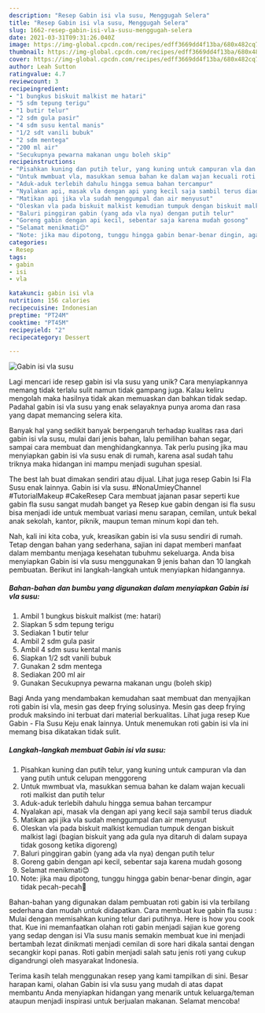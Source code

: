 ```yaml
---
description: "Resep Gabin isi vla susu, Menggugah Selera"
title: "Resep Gabin isi vla susu, Menggugah Selera"
slug: 1662-resep-gabin-isi-vla-susu-menggugah-selera
date: 2021-03-31T09:31:26.040Z
image: https://img-global.cpcdn.com/recipes/edff3669dd4f13ba/680x482cq70/gabin-isi-vla-susu-foto-resep-utama.jpg
thumbnail: https://img-global.cpcdn.com/recipes/edff3669dd4f13ba/680x482cq70/gabin-isi-vla-susu-foto-resep-utama.jpg
cover: https://img-global.cpcdn.com/recipes/edff3669dd4f13ba/680x482cq70/gabin-isi-vla-susu-foto-resep-utama.jpg
author: Leah Sutton
ratingvalue: 4.7
reviewcount: 3
recipeingredient:
- "1 bungkus biskuit malkist me hatari"
- "5 sdm tepung terigu"
- "1 butir telur"
- "2 sdm gula pasir"
- "4 sdm susu kental manis"
- "1/2 sdt vanili bubuk"
- "2 sdm mentega"
- "200 ml air"
- "Secukupnya pewarna makanan ungu boleh skip"
recipeinstructions:
- "Pisahkan kuning dan putih telur, yang kuning untuk campuran vla dan yang putih untuk celupan menggoreng"
- "Untuk mwmbuat vla, masukkan semua bahan ke dalam wajan kecuali roti malkist dan putih telur"
- "Aduk-aduk terlebih dahulu hingga semua bahan tercampur"
- "Nyalakan api, masak vla dengan api yang kecil saja sambil terus diaduk"
- "Matikan api jika vla sudah menggumpal dan air menyusut"
- "Oleskan vla pada biskuit malkist kemudian tumpuk dengan biskuit malkist lagi (bagian biskuit yang ada gula nya ditaruh di dalam supaya tidak gosong ketika digoreng)"
- "Baluri pinggiran gabin (yang ada vla nya) dengan putih telur"
- "Goreng gabin dengan api kecil, sebentar saja karena mudah gosong"
- "Selamat menikmati😊"
- "Note: jika mau dipotong, tunggu hingga gabin benar-benar dingin, agar tidak pecah-pecah🌼"
categories:
- Resep
tags:
- gabin
- isi
- vla

katakunci: gabin isi vla 
nutrition: 156 calories
recipecuisine: Indonesian
preptime: "PT24M"
cooktime: "PT45M"
recipeyield: "2"
recipecategory: Dessert

---
```



![Gabin isi vla susu](https://img-global.cpcdn.com/recipes/edff3669dd4f13ba/680x482cq70/gabin-isi-vla-susu-foto-resep-utama.jpg)

Lagi mencari ide resep gabin isi vla susu yang unik? Cara menyiapkannya memang tidak terlalu sulit namun tidak gampang juga. Kalau keliru mengolah maka hasilnya tidak akan memuaskan dan bahkan tidak sedap. Padahal gabin isi vla susu yang enak selayaknya punya aroma dan rasa yang dapat memancing selera kita.

Banyak hal yang sedikit banyak berpengaruh terhadap kualitas rasa dari gabin isi vla susu, mulai dari jenis bahan, lalu pemilihan bahan segar, sampai cara membuat dan menghidangkannya. Tak perlu pusing jika mau menyiapkan gabin isi vla susu enak di rumah, karena asal sudah tahu triknya maka hidangan ini mampu menjadi suguhan spesial.

The best lah buat dimakan sendiri atau dijual. Lihat juga resep Gabin Isi Fla Susu enak lainnya. Gabin isi vla susu. #NonaUmieyChannel #TutorialMakeup #CakeResep Cara membuat jajanan pasar seperti kue gabin fla susu sangat mudah banget ya Resep kue gabin dengan isi fla susu bisa menjadi ide untuk membuat variasi menu sarapan, cemilan, untuk bekal anak sekolah, kantor, piknik, maupun teman minum kopi dan teh.


Nah, kali ini kita coba, yuk, kreasikan gabin isi vla susu sendiri di rumah. Tetap dengan bahan yang sederhana, sajian ini dapat memberi manfaat dalam membantu menjaga kesehatan tubuhmu sekeluarga. Anda bisa menyiapkan Gabin isi vla susu menggunakan 9 jenis bahan dan 10 langkah pembuatan. Berikut ini langkah-langkah untuk menyiapkan hidangannya.

<!--inarticleads1-->

##### Bahan-bahan dan bumbu yang digunakan dalam menyiapkan Gabin isi vla susu:

1. Ambil 1 bungkus biskuit malkist (me: hatari)
1. Siapkan 5 sdm tepung terigu
1. Sediakan 1 butir telur
1. Ambil 2 sdm gula pasir
1. Ambil 4 sdm susu kental manis
1. Siapkan 1/2 sdt vanili bubuk
1. Gunakan 2 sdm mentega
1. Sediakan 200 ml air
1. Gunakan Secukupnya pewarna makanan ungu (boleh skip)


Bagi Anda yang mendambakan kemudahan saat membuat dan menyajikan roti gabin isi vla, mesin gas deep frying solusinya. Mesin gas deep frying produk maksindo ini terbuat dari material berkualitas. Lihat juga resep Kue Gabin - Fla Susu Keju enak lainnya. Untuk menemukan roti gabin isi vla ini memang bisa dikatakan tidak sulit. 

<!--inarticleads2-->

##### Langkah-langkah membuat Gabin isi vla susu:

1. Pisahkan kuning dan putih telur, yang kuning untuk campuran vla dan yang putih untuk celupan menggoreng
1. Untuk mwmbuat vla, masukkan semua bahan ke dalam wajan kecuali roti malkist dan putih telur
1. Aduk-aduk terlebih dahulu hingga semua bahan tercampur
1. Nyalakan api, masak vla dengan api yang kecil saja sambil terus diaduk
1. Matikan api jika vla sudah menggumpal dan air menyusut
1. Oleskan vla pada biskuit malkist kemudian tumpuk dengan biskuit malkist lagi (bagian biskuit yang ada gula nya ditaruh di dalam supaya tidak gosong ketika digoreng)
1. Baluri pinggiran gabin (yang ada vla nya) dengan putih telur
1. Goreng gabin dengan api kecil, sebentar saja karena mudah gosong
1. Selamat menikmati😊
1. Note: jika mau dipotong, tunggu hingga gabin benar-benar dingin, agar tidak pecah-pecah🌼


Bahan-bahan yang digunakan dalam pembuatan roti gabin isi vla terbilang sederhana dan mudah untuk didapatkan. Cara membuat kue gabin fla susu : Mulai dengan memisahkan kuning telur dari putihnya. Here is how you cook that. Kue ini memanfaatkan olahan roti gabin menjadi sajian kue goreng yang sedap dengan isi Vla susu manis semakin membuat kue ini menjadi bertambah lezat dinikmati menjadi cemilan di sore hari dikala santai dengan secangkir kopi panas. Roti gabin menjadi salah satu jenis roti yang cukup digandrungi oleh masyarakat Indonesia. 

Terima kasih telah menggunakan resep yang kami tampilkan di sini. Besar harapan kami, olahan Gabin isi vla susu yang mudah di atas dapat membantu Anda menyiapkan hidangan yang menarik untuk keluarga/teman ataupun menjadi inspirasi untuk berjualan makanan. Selamat mencoba!
